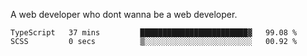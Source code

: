 A web developer who dont wanna be a web developer.

<!--START_SECTION:waka-->

```text
TypeScript   37 mins         ████████████████████████▓   99.08 %
SCSS         0 secs          ▒░░░░░░░░░░░░░░░░░░░░░░░░   00.92 %
```

<!--END_SECTION:waka-->
